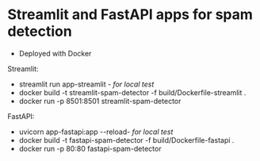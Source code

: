 # Streamlit and FastAPI apps for spam detection 
* Deployed with Docker

Streamlit:
  * streamlit run app-streamlit - *for local test*
  * docker build -t streamlit-spam-detector -f build/Dockerfile-streamlit .
  * docker run -p 8501:8501 streamlit-spam-detector

FastAPI:
  * uvicorn app-fastapi:app --reload- *for local test*
  * docker build -t fastapi-spam-detector -f build/Dockerfile-fastapi .
  * docker run -p 80:80 fastapi-spam-detector